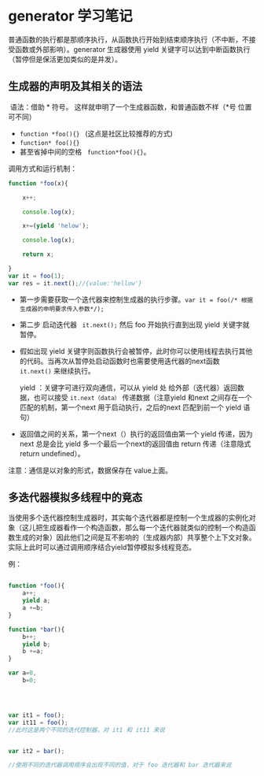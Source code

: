 # generator 学习笔记

​	普通函数的执行都是那顺序执行，从函数执行开始到结束顺序执行（不中断，不接受函数或外部影响）。generator 生成器使用 yield 关键字可以达到中断函数执行（暂停但是保活更加类似的是并发）。

## 生成器的声明及其相关的语法

​	语法：借助 * 符号。 这样就申明了一个生成器函数，和普通函数不样（*号 位置可不同）

* `function *foo(){} ` (这点是社区比较推荐的方式)
* `function* foo(){}  `
*  甚至省掉中间的空格  ` function*foo(){}`。

调用方式和运行机制：

```javascript
function *foo(x){

    x++;

    console.log(x);

    x+=(yield 'helow');

    console.log(x);

    return x;

}
var it = foo(1);
var res = it.next();//{value:'hellow'}


```



  * 第一步需要获取一个迭代器来控制生成器的执行步骤。` var it = foo(/* 根据生成器的申明要求传入参数*/); `

  * 第二步 启动迭代器  ` it.next();` 然后 foo 开始执行直到出现 yield 关键字就暂停。

  * 假如出现 yield 关键字则函数执行会被暂停，此时你可以使用线程去执行其他的代码。当再次从暂停处启动函数时也需要使用迭代器的next函数  ` it.next()` 来继续执行。

    yield ：关键字可进行双向通信，可以从 yield 处 给外部（迭代器）返回数据，也可以接受 `it.next（data）` 传递数据（注意yield 和next 之间存在一个匹配的机制，第一个next 用于启动执行，之后的next 匹配到前一个 yield 语句）

* 返回值之间的关系，第一个next（）执行的返回值由第一个 yield 传递，因为next 总是会比 yield 多一个最后一个next的返回值由 return 传递（注意隐式 return undefined）。

注意：通信是以对象的形式，数据保存在 value上面。

## 多迭代器模拟多线程中的竟态

​	当使用多个迭代器控制生成器时，其实每个迭代器都是控制一个生成器的实例化对象（这儿把生成器看作一个构造函数，那么每一个迭代器就类似的控制一个构造函数生成的对象）因此他们之间是互不影响的（生成器内部）共享整个上下文对象。实际上此时可以通过调用顺序结合yield暂停模拟多线程竞态。

例：

```javascript

function *foo(){
    a++;
    yield a;
    a +=b;
} 

function *bar(){
    b++;
    yield b;
    b +=a;
}

var a=0,
	b=0;




var it1 = foo();
var it11 = foo();
//此时这是两个不同的迭代控制器，对 it1 和 it11 来说


var it2 = bar();

//使用不同的迭代器调用顺序会出现不同的值，对于 foo 迭代器和 bar 迭代器来说


```





